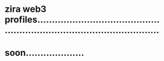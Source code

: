 # zira web3 profiles...............................................................................................
# soon....................
